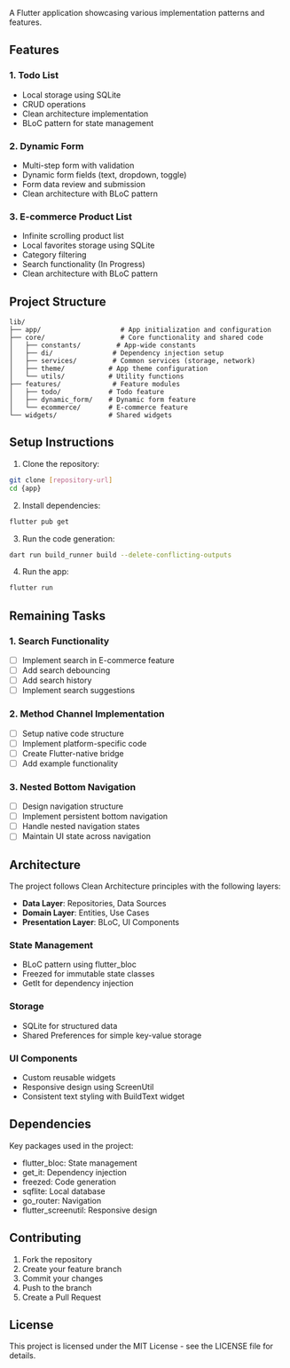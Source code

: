 
A Flutter application showcasing various implementation patterns and features.

## Features

### 1. Todo List
- Local storage using SQLite
- CRUD operations
- Clean architecture implementation
- BLoC pattern for state management

### 2. Dynamic Form
- Multi-step form with validation
- Dynamic form fields (text, dropdown, toggle)
- Form data review and submission
- Clean architecture with BLoC pattern

### 3. E-commerce Product List
- Infinite scrolling product list
- Local favorites storage using SQLite
- Category filtering
- Search functionality (In Progress)
- Clean architecture with BLoC pattern

## Project Structure

```
lib/
├── app/                    # App initialization and configuration
├── core/                   # Core functionality and shared code
│   ├── constants/         # App-wide constants
│   ├── di/               # Dependency injection setup
│   ├── services/         # Common services (storage, network)
│   ├── theme/           # App theme configuration
│   └── utils/           # Utility functions
├── features/             # Feature modules
│   ├── todo/            # Todo feature
│   ├── dynamic_form/    # Dynamic form feature
│   └── ecommerce/       # E-commerce feature
└── widgets/             # Shared widgets
```

## Setup Instructions

1. Clone the repository:
```bash
git clone [repository-url]
cd {app}
```

2. Install dependencies:
```bash
flutter pub get
```

3. Run the code generation:
```bash
dart run build_runner build --delete-conflicting-outputs
```

4. Run the app:
```bash
flutter run
```

## Remaining Tasks

### 1. Search Functionality
- [ ] Implement search in E-commerce feature
- [ ] Add search debouncing
- [ ] Add search history
- [ ] Implement search suggestions

### 2. Method Channel Implementation
- [ ] Setup native code structure
- [ ] Implement platform-specific code
- [ ] Create Flutter-native bridge
- [ ] Add example functionality

### 3. Nested Bottom Navigation
- [ ] Design navigation structure
- [ ] Implement persistent bottom navigation
- [ ] Handle nested navigation states
- [ ] Maintain UI state across navigation

## Architecture

The project follows Clean Architecture principles with the following layers:
- **Data Layer**: Repositories, Data Sources
- **Domain Layer**: Entities, Use Cases
- **Presentation Layer**: BLoC, UI Components

### State Management
- BLoC pattern using flutter_bloc
- Freezed for immutable state classes
- GetIt for dependency injection

### Storage
- SQLite for structured data
- Shared Preferences for simple key-value storage

### UI Components
- Custom reusable widgets
- Responsive design using ScreenUtil
- Consistent text styling with BuildText widget

## Dependencies

Key packages used in the project:
- flutter_bloc: State management
- get_it: Dependency injection
- freezed: Code generation
- sqflite: Local database
- go_router: Navigation
- flutter_screenutil: Responsive design

## Contributing

1. Fork the repository
2. Create your feature branch
3. Commit your changes
4. Push to the branch
5. Create a Pull Request

## License

This project is licensed under the MIT License - see the LICENSE file for details.

